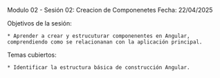 Modulo 02 - Sesión 02: Creacion de Componenetes
Fecha: 22/04/2025

Objetivos de la sesión:

	* Aprender a crear y estrucuturar componenentes en Angular, comprendiendo como se relacionanan con la aplicación principal.
 
Temas cubiertos:

	* Identificar la estructura básica de construcción Angular.
 

